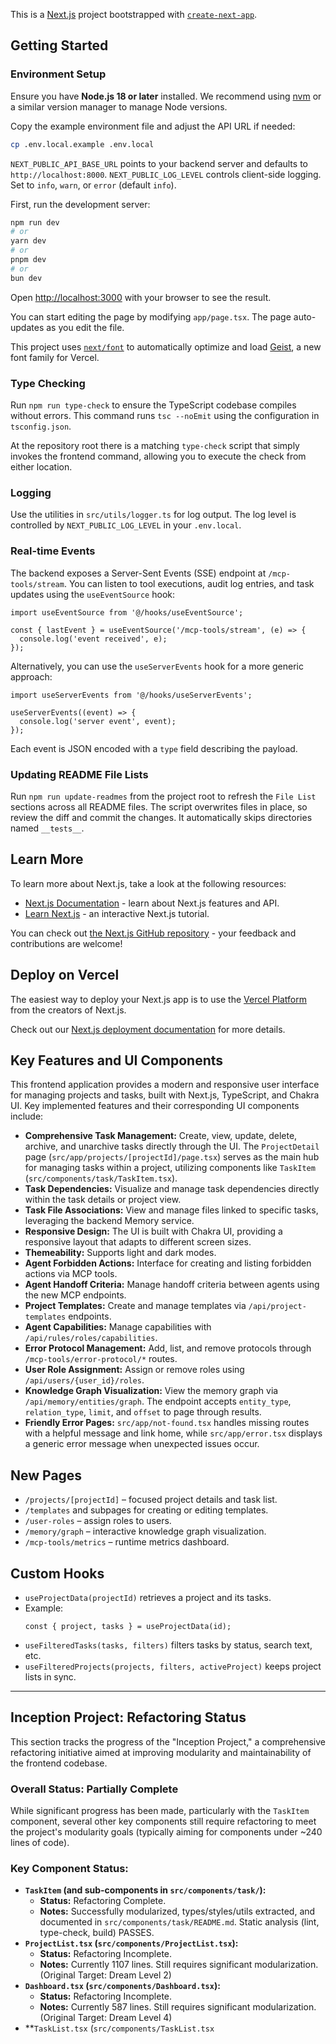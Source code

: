This is a [Next.js](https://nextjs.org) project bootstrapped with [`create-next-app`](https://nextjs.org/docs/app/api-reference/cli/create-next-app).

## Getting Started

### Environment Setup

Ensure you have **Node.js 18 or later** installed. We recommend using [nvm](https://github.com/nvm-sh/nvm) or a similar version manager to manage Node versions.

Copy the example environment file and adjust the API URL if needed:

```bash
cp .env.local.example .env.local
```

`NEXT_PUBLIC_API_BASE_URL` points to your backend server and defaults to `http://localhost:8000`.
`NEXT_PUBLIC_LOG_LEVEL` controls client-side logging. Set to `info`, `warn`, or `error` (default `info`).

First, run the development server:

```bash
npm run dev
# or
yarn dev
# or
pnpm dev
# or
bun dev
```

Open [http://localhost:3000](http://localhost:3000) with your browser to see the result.

You can start editing the page by modifying `app/page.tsx`. The page auto-updates as you edit the file.

This project uses [`next/font`](https://nextjs.org/docs/app/building-your-application/optimizing/fonts) to automatically optimize and load [Geist](https://vercel.com/font), a new font family for Vercel.

### Type Checking

Run `npm run type-check` to ensure the TypeScript codebase compiles without errors. This command runs `tsc --noEmit` using the configuration in `tsconfig.json`.

At the repository root there is a matching `type-check` script that simply invokes the frontend command, allowing you to execute the check from either location.

### Logging

Use the utilities in `src/utils/logger.ts` for log output. The log level is controlled by `NEXT_PUBLIC_LOG_LEVEL` in your `.env.local`.

### Real-time Events

The backend exposes a Server-Sent Events (SSE) endpoint at `/mcp-tools/stream`. You can listen to
tool executions, audit log entries, and task updates using the `useEventSource` hook:

```tsx
import useEventSource from '@/hooks/useEventSource';

const { lastEvent } = useEventSource('/mcp-tools/stream', (e) => {
  console.log('event received', e);
});
```

Alternatively, you can use the `useServerEvents` hook for a more generic approach:

```tsx
import useServerEvents from '@/hooks/useServerEvents';

useServerEvents((event) => {
  console.log('server event', event);
});
```

Each event is JSON encoded with a `type` field describing the payload.

### Updating README File Lists

Run `npm run update-readmes` from the project root to refresh the `File List` sections across all README files. The script overwrites files in place, so review the diff and commit the changes. It automatically skips directories named `__tests__`.

## Learn More

To learn more about Next.js, take a look at the following resources:

- [Next.js Documentation](https://nextjs.org/docs) - learn about Next.js features and API.
- [Learn Next.js](https://nextjs.org/learn) - an interactive Next.js tutorial.

You can check out [the Next.js GitHub repository](https://github.com/vercel/next.js) - your feedback and contributions are welcome!

## Deploy on Vercel

The easiest way to deploy your Next.js app is to use the [Vercel Platform](https://vercel.com/new?utm_medium=default-template&filter=next.js&utm_source=create-next-app&utm_campaign=create-next-app-readme) from the creators of Next.js.

Check out our [Next.js deployment documentation](https://nextjs.org/docs/app/building-your-application/deploying) for more details.

## Key Features and UI Components

This frontend application provides a modern and responsive user interface for managing projects and tasks, built with Next.js, TypeScript, and Chakra UI. Key implemented features and their corresponding UI components include:

*   **Comprehensive Task Management:** Create, view, update, delete, archive, and unarchive tasks directly through the UI. The `ProjectDetail` page (`src/app/projects/[projectId]/page.tsx`) serves as the main hub for managing tasks within a project, utilizing components like `TaskItem` (`src/components/task/TaskItem.tsx`).
*   **Task Dependencies:** Visualize and manage task dependencies directly within the task details or project view.
*   **Task File Associations:** View and manage files linked to specific tasks, leveraging the backend Memory service.
*   **Responsive Design:** The UI is built with Chakra UI, providing a responsive layout that adapts to different screen sizes.
*   **Themeability:** Supports light and dark modes.
*   **Agent Forbidden Actions:** Interface for creating and listing forbidden actions via MCP tools.
*   **Agent Handoff Criteria:** Manage handoff criteria between agents using the new MCP endpoints.
*   **Project Templates:** Create and manage templates via `/api/project-templates` endpoints.
*   **Agent Capabilities:** Manage capabilities with `/api/rules/roles/capabilities`.
*   **Error Protocol Management:** Add, list, and remove protocols through `/mcp-tools/error-protocol/*` routes.
*   **User Role Assignment:** Assign or remove roles using `/api/users/{user_id}/roles`.
*   **Knowledge Graph Visualization:** View the memory graph via `/api/memory/entities/graph`. The endpoint accepts `entity_type`, `relation_type`, `limit`, and `offset` to page through results.
*   **Friendly Error Pages:** `src/app/not-found.tsx` handles missing routes with a helpful message and link home, while `src/app/error.tsx` displays a generic error message when unexpected issues occur.

## New Pages

- `/projects/[projectId]` – focused project details and task list.
- `/templates` and subpages for creating or editing templates.
- `/user-roles` – assign roles to users.
- `/memory/graph` – interactive knowledge graph visualization.
- `/mcp-tools/metrics` – runtime metrics dashboard.

## Custom Hooks

- `useProjectData(projectId)` retrieves a project and its tasks.
- Example:
  ```tsx
  const { project, tasks } = useProjectData(id);
  ```
- `useFilteredTasks(tasks, filters)` filters tasks by status, search text, etc.
- `useFilteredProjects(projects, filters, activeProject)` keeps project lists in sync.


---

## Inception Project: Refactoring Status

This section tracks the progress of the "Inception Project," a comprehensive refactoring initiative aimed at improving modularity and maintainability of the frontend codebase.

### Overall Status: Partially Complete

While significant progress has been made, particularly with the `TaskItem` component, several other key components still require refactoring to meet the project's modularity goals (typically aiming for components under ~240 lines of code).

### Key Component Status:

*   **`TaskItem` (and sub-components in `src/components/task/`):**
    *   **Status:** Refactoring Complete.
    *   **Notes:** Successfully modularized, types/styles/utils extracted, and documented in `src/components/task/README.md`. Static analysis (lint, type-check, build) PASSES.
*   **`ProjectList.tsx` (`src/components/ProjectList.tsx`):**
    *   **Status:** Refactoring Incomplete.
    *   **Notes:** Currently 1107 lines. Still requires significant modularization. (Original Target: Dream Level 2)
*   **`Dashboard.tsx` (`src/components/Dashboard.tsx`):**
    *   **Status:** Refactoring Incomplete.
    *   **Notes:** Currently 587 lines. Still requires significant modularization. (Original Target: Dream Level 4)
*   **`TaskList.tsx` (`src/components/TaskList.tsx`